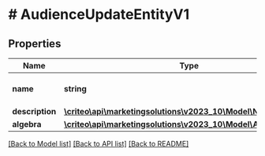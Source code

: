 # # AudienceUpdateEntityV1

## Properties

Name | Type | Description | Notes
------------ | ------------- | ------------- | -------------
**name** | **string** | Name of the audience | [optional]
**description** | [**\criteo\api\marketingsolutions\v2023_10\Model\NillableString**](NillableString.md) |  | [optional]
**algebra** | [**\criteo\api\marketingsolutions\v2023_10\Model\AlgebraNodeV1**](AlgebraNodeV1.md) |  | [optional]

[[Back to Model list]](../../README.md#models) [[Back to API list]](../../README.md#endpoints) [[Back to README]](../../README.md)
